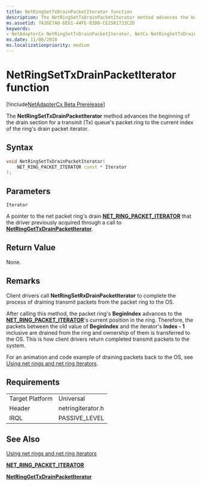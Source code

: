 ```yaml
---
title: NetRingSetTxDrainPacketIterator function
description: The NetRingSetTxDrainPacketIterator method advances the beginning of the drain section for a transmit (Tx) queue's packet ring to the current index of the ring's drain packet iterator.
ms.assetid: 7A26E7A0-6E61-44FE-83D0-CE1581733C2D
keywords:
- NetAdapterCx NetRingSetTxDrainPacketIterator, NetCx NetRingSetTxDrainPacketIterator
ms.date: 11/08/2018
ms.localizationpriority: medium
---
```


# NetRingSetTxDrainPacketIterator function

[!include[NetAdapterCx Beta Prerelease](../netcx-beta-prerelease.md)]

The **NetRingSetTxDrainPacketIterator** method advances the beginning of the drain section for a transmit (Tx) queue's packet ring to the current index of the ring's drain packet iterator.

## Syntax

```cpp
void NetRingSetTxDrainPacketIterator(
    NET_RING_PACKET_ITERATOR const * Iterator
);
```

## Parameters

`Iterator`

A pointer to the net packet ring's drain [**NET_RING_PACKET_ITERATOR**](net-ring-packet-iterator.md) that the driver previously acquired through a call to [**NetRingGetTxDrainPacketIterator**](netringgettxdrainpacketiterator.md).

## Return Value

None.

## Remarks

Client drivers call **NetRingSetRxDrainPacketIterator** to complete the process of draining transmit packets from the packet ring to the OS.

After calling this method, the packet ring's **BeginIndex** advances to the [**NET_RING_PACKET_ITERATOR**](net-ring-packet-iterator.md)'s current position in the ring. Therefore, the packets between the old value of **BeginIndex** and the iterator's **Index - 1** inclusive are drained from the ring and ownership of them is transferred to the OS. This is how client drivers return completed transmit packets to the system.

For an animation and code example of draining packets back to the OS, see [Using net rings and net ring iterators](using-net-rings-and-net-ring-iterators.md).

## Requirements

|  |  |
| --- | --- |
| Target Platform | Universal |
| Header | netringiterator.h |
| IRQL | PASSIVE_LEVEL |

## See Also

[Using net rings and net ring iterators](using-net-rings-and-net-ring-iterators.md)

[**NET_RING_PACKET_ITERATOR**](net-ring-packet-iterator.md)

[**NetRingGetTxDrainPacketIterator**](netringgettxdrainpacketiterator.md)